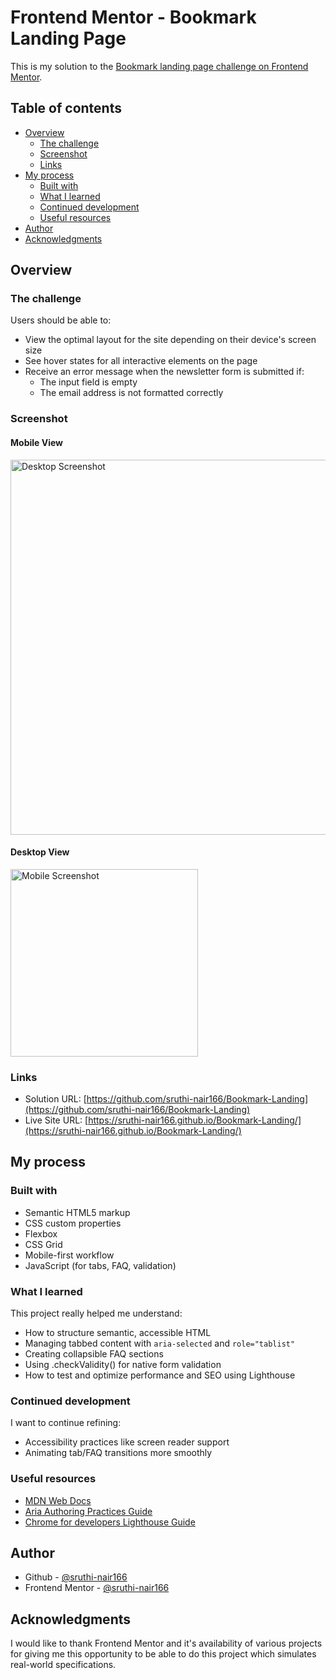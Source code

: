 # Frontend Mentor - Bookmark Landing Page

This is my solution to the [Bookmark landing page challenge on Frontend Mentor](https://www.frontendmentor.io/challenges/bookmark-landing-page-5d0b588a9edda32581d29158).


## Table of contents

- [Overview](#overview)
  - [The challenge](#the-challenge)
  - [Screenshot](#screenshot)
  - [Links](#links)
- [My process](#my-process)
  - [Built with](#built-with)
  - [What I learned](#what-i-learned)
  - [Continued development](#continued-development)
  - [Useful resources](#useful-resources)
- [Author](#author)
- [Acknowledgments](#acknowledgments)


## Overview

### The challenge

Users should be able to:

- View the optimal layout for the site depending on their device's screen size
- See hover states for all interactive elements on the page
- Receive an error message when the newsletter form is submitted if:
  - The input field is empty
  - The email address is not formatted correctly


### Screenshot

#### Mobile View

<img src="./Screenshots/frontend-mentor-bookmark-landing-page-mobile.png" width="600" alt="Desktop Screenshot" />

#### Desktop View

<img src="./Screenshots/frontend-mentor-bookmark-landing-page-desktop.png" width="300" alt="Mobile Screenshot" />


### Links

- Solution URL: [https://github.com/sruthi-nair166/Bookmark-Landing](https://github.com/sruthi-nair166/Bookmark-Landing)
- Live Site URL: [https://sruthi-nair166.github.io/Bookmark-Landing/](https://sruthi-nair166.github.io/Bookmark-Landing/)



## My process

### Built with

- Semantic HTML5 markup
- CSS custom properties
- Flexbox
- CSS Grid
- Mobile-first workflow
- JavaScript (for tabs, FAQ, validation)


### What I learned

This project really helped me understand:

- How to structure semantic, accessible HTML
- Managing tabbed content with `aria-selected` and `role="tablist"`
- Creating collapsible FAQ sections
- Using .checkValidity() for native form validation
- How to test and optimize performance and SEO using Lighthouse


### Continued development

I want to continue refining:

- Accessibility practices like screen reader support
- Animating tab/FAQ transitions more smoothly


### Useful resources

- [MDN Web Docs](https://developer.mozilla.org/en-US/) 
- [Aria Authoring Practices Guide](https://www.w3.org/WAI/ARIA/apg/)
- [Chrome for developers Lighthouse Guide](https://developer.chrome.com/docs/lighthouse/overview/#get-started)



## Author

- Github - [@sruthi-nair166](https://github.com/sruthi-nair166)
- Frontend Mentor - [@sruthi-nair166](https://www.frontendmentor.io/profile/sruthi-nair166)



## Acknowledgments

I would like to thank Frontend Mentor and it's availability of various projects for giving me this opportunity to be able to do this project which simulates real-world specifications.
